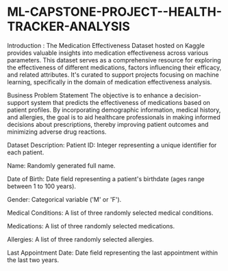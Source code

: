 # ML-CAPSTONE-PROJECT--HEALTH-TRACKER-ANALYSIS
Introduction :
The Medication Effectiveness Dataset hosted on Kaggle provides valuable insights into medication effectiveness across various parameters. This dataset serves as a comprehensive resource for exploring the effectiveness of different medications, factors influencing their efficacy, and related attributes. It's curated to support projects focusing on machine learning, specifically in the domain of medication effectiveness analysis.

Business Problem Statement
The objective is to enhance a decision-support system that predicts the effectiveness of medications based on patient profiles. By incorporating demographic information, medical history, and allergies, the goal is to aid healthcare professionals in making informed decisions about prescriptions, thereby improving patient outcomes and minimizing adverse drug reactions.

Dataset Description:
Patient ID: Integer representing a unique identifier for each patient.

Name: Randomly generated full name.

Date of Birth: Date field representing a patient's birthdate (ages range between 1 to 100 years).

Gender: Categorical variable ('M' or 'F').

Medical Conditions: A list of three randomly selected medical conditions.

Medications: A list of three randomly selected medications.

Allergies: A list of three randomly selected allergies.

Last Appointment Date: Date field representing the last appointment within the last two years.
